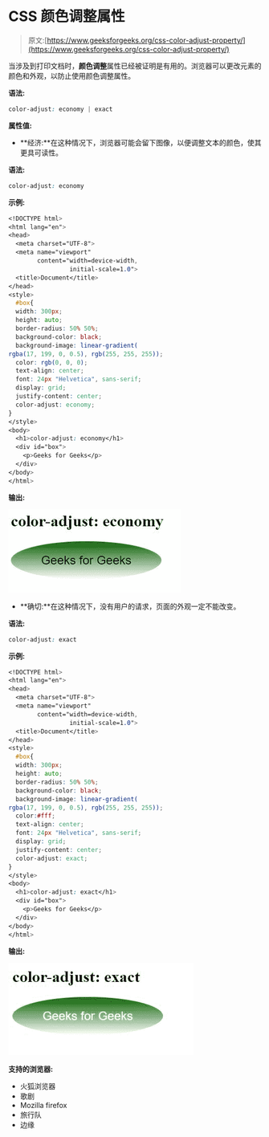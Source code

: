# CSS 颜色调整属性

> 原文:[https://www.geeksforgeeks.org/css-color-adjust-property/](https://www.geeksforgeeks.org/css-color-adjust-property/)

当涉及到打印文档时，**颜色调整**属性已经被证明是有用的。浏览器可以更改元素的颜色和外观，以防止使用颜色调整属性。

**语法:**

```css
color-adjust: economy | exact
```

**属性值:**

*   **经济:**在这种情况下，浏览器可能会留下图像，以便调整文本的颜色，使其更具可读性。

**语法:**

```css
color-adjust: economy
```

**示例:**

```css
<!DOCTYPE html>
<html lang="en">
<head>
  <meta charset="UTF-8">
  <meta name="viewport" 
        content="width=device-width, 
                 initial-scale=1.0">
  <title>Document</title>
</head>
<style>
  #box{
  width: 300px;
  height: auto;
  border-radius: 50% 50%;
  background-color: black;
  background-image: linear-gradient(
rgba(17, 199, 0, 0.5), rgb(255, 255, 255));
  color: rgb(0, 0, 0);
  text-align: center;
  font: 24px "Helvetica", sans-serif;
  display: grid;
  justify-content: center;
  color-adjust: economy;
}
</style>
<body>
  <h1>color-adjust: economy</h1>
  <div id="box">
    <p>Geeks for Geeks</p>
  </div>
</body>
</html>
```

**输出:**

![](img/416a0aacd5e28dcd098a5559c32a9868.png)

*   **确切:**在这种情况下，没有用户的请求，页面的外观一定不能改变。

**语法:**

```css
color-adjust: exact
```

**示例:**

```css
<!DOCTYPE html>
<html lang="en">
<head>
  <meta charset="UTF-8">
  <meta name="viewport" 
        content="width=device-width,
                 initial-scale=1.0">
  <title>Document</title>
</head>
<style>
  #box{
  width: 300px;
  height: auto;
  border-radius: 50% 50%;
  background-color: black;
  background-image: linear-gradient(
rgba(17, 199, 0, 0.5), rgb(255, 255, 255));
  color:#fff;
  text-align: center;
  font: 24px "Helvetica", sans-serif;
  display: grid;
  justify-content: center;
  color-adjust: exact;
}
</style>
<body>
  <h1>color-adjust: exact</h1>
  <div id="box">
    <p>Geeks for Geeks</p>
  </div>
</body>
</html>
```

**输出:**

![](img/2aa7263cd4944f4f9ba3f3910446ea89.png)

**支持的浏览器:**

*   火狐浏览器
*   歌剧
*   Mozilla firefox
*   旅行队
*   边缘